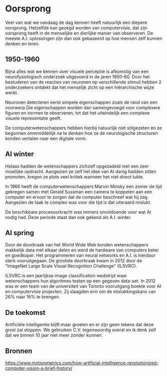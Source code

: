 # Oorsprong

Veel van wat we vandaag de dag kennen heeft natuurlijk een diepere oorsprong. Hetzelfde kan gezegd worden van computervisie, dat zijn oorsprong heeft in
de menselijke en dierlijke manier van observeren. De meeste A.I. oplossingen zijn dan ook gebaseerd op hoe mensen zelf kunnen denken en leren.

## 1950-1960

Bijna alles wat we kennen over visuele perceptie is afkomstig van een neurofysiologisch onderzoek uitgevoerd in de jaren 1950-60.
Door het bestuderen van de reacties van neuronen op verschillende stimuli hebben 2 onderzoekers ontdekt dat het menselijk zicht
op een hiërarchische wijze werkt.

Neuronen detecteren eerst simpele eigenschappen zoals de rand van een voorwerp.Die eigenschappen worden dan samengevoegd
voor complexere figuren en vormen te observeren, tot dat het uiteindelijk een complexe visuele representatie geeft.

De computerwetenschappers hebben hierbij natuurlijk niet stilgezeten en ze begonnen onmmiddellijk na te denken
hoe ze de neurologische structuren konden vertalen naar een digitale vorm.

## AI winter

Helaas hadden de wetenschappers zichzelf opgezadeld met een zeer moeilijke opdracht. Aangezien ze zélf het idee van AI 
danig hadden zitten promoten, kregen ze plots veel kritiek wanneer het niet direct lukte.

In 1966 heeft de computerwetenschappers Marvin Minsky een zomer de tijd gekregen samen met Gerald Sussman een camera
te koppelen aan een computer en ervoor te zorgen dat de computer beschreef wat hij zag. Aangezien de taak te complex was voor die tijd
is dat uiteraard mislukt.

De beschikbare processorkracht was immers onvoldoende voor wat AI nodig had. Deze periode staat dan ook gekend als A.I. winter.

## AI spring

Door de doorbraak van het World Wide Web konden wetenschappers makkelijk data met elkaar delen
en werd de hardware van computers beter en goedkoper. Het programmeren van neural networks en A.I. is hierdoor sterk vooruitgegaan.
De grootste doorbraak kwam in 2012 door de "ImageNet Large Scale Visual Recognition Challenge" (ILSVRC).

ILSVRC is een jaarlijkse image classification wedstrijd waar wetenschappers hun algoritmes testen op een 
gegeven data-set. In 2012 was er een team van de universiteit van Toronto vooruitgang boekte voor AI en computervisie projecten.
Zij slaagden erin om de mislukkingskans van 26% naar 16% te brengen.

## De toekomst

Artificiële intelligentie blijft maar groeien en er zijn geen tekens dat deze groei zal stoppen. We gebruiken C.V. tegenwoordig overal en ik denk zelf dat we binnen 10 jaar niet
meer zonder kunnen.

## Bronnen

https://www.motionmetrics.com/how-artificial-intelligence-revolutionized-computer-vision-a-brief-history/